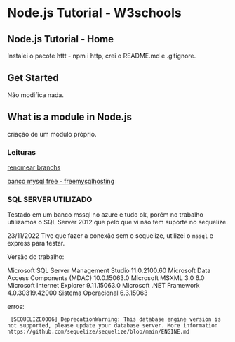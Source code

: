 # Node.js Tutorial - W3schools

## Node.js Tutorial - Home

Instalei o pacote httt - npm i http, crei o README.md e .gitignore.

## Get Started
Não modifica nada.

## What is a module in Node.js

criação de um módulo próprio.


### Leituras

[renomear branchs](https://stackoverflow.com/questions/30590083/how-do-i-rename-both-a-git-local-and-remote-branch-name)

[banco mysql free - freemysqlhosting](https://www.freemysqlhosting.net/account/)


### SQL SERVER UTILIZADO

Testado em um banco mssql no azure e tudo ok, porém no trabalho utilizamos o SQL Server 2012 que pelo que vi não tem suporte no sequelize. 

23/11/2022
Tive que fazer a conexão sem o sequelize, utilizei o `mssql` e express para testar. 

Versão do trabalho:

Microsoft SQL Server Management Studio						11.0.2100.60
Microsoft Data Access Components (MDAC)						10.0.15063.0
Microsoft MSXML						3.0 6.0 
Microsoft Internet Explorer						9.11.15063.0
Microsoft .NET Framework						4.0.30319.42000
Sistema Operacional						6.3.15063


erros:

```
 [SEQUELIZE0006] DeprecationWarning: This database engine version is not supported, please update your database server. More information https://github.com/sequelize/sequelize/blob/main/ENGINE.md
``` 


